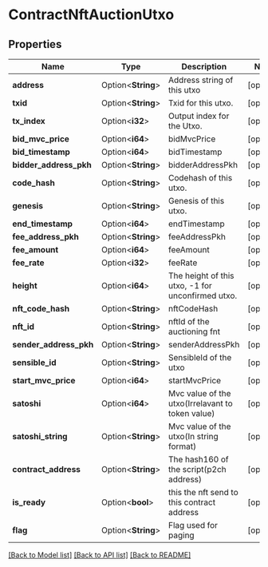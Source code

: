 # ContractNftAuctionUtxo

## Properties

Name | Type | Description | Notes
------------ | ------------- | ------------- | -------------
**address** | Option<**String**> | Address string of this utxo | [optional]
**txid** | Option<**String**> | Txid for this utxo. | [optional]
**tx_index** | Option<**i32**> | Output index for the Utxo. | [optional]
**bid_mvc_price** | Option<**i64**> | bidMvcPrice | [optional]
**bid_timestamp** | Option<**i64**> | bidTimestamp | [optional]
**bidder_address_pkh** | Option<**String**> | bidderAddressPkh | [optional]
**code_hash** | Option<**String**> | Codehash of this utxo. | [optional]
**genesis** | Option<**String**> | Genesis of this utxo. | [optional]
**end_timestamp** | Option<**i64**> | endTimestamp | [optional]
**fee_address_pkh** | Option<**String**> | feeAddressPkh | [optional]
**fee_amount** | Option<**i64**> | feeAmount | [optional]
**fee_rate** | Option<**i32**> | feeRate | [optional]
**height** | Option<**i64**> | The height of this utxo, -1 for unconfirmed utxo. | [optional]
**nft_code_hash** | Option<**String**> | nftCodeHash | [optional]
**nft_id** | Option<**String**> | nftId of the auctioning fnt | [optional]
**sender_address_pkh** | Option<**String**> | senderAddressPkh | [optional]
**sensible_id** | Option<**String**> | SensibleId of the utxo | [optional]
**start_mvc_price** | Option<**i64**> | startMvcPrice | [optional]
**satoshi** | Option<**i64**> | Mvc value of the utxo(Irrelavant to token value) | [optional]
**satoshi_string** | Option<**String**> | Mvc value of the utxo(In string format) | [optional]
**contract_address** | Option<**String**> | The hash160 of the script(p2ch address) | [optional]
**is_ready** | Option<**bool**> | this the nft send to this contract address | [optional]
**flag** | Option<**String**> | Flag used for paging | [optional]

[[Back to Model list]](../README.md#documentation-for-models) [[Back to API list]](../README.md#documentation-for-api-endpoints) [[Back to README]](../README.md)



